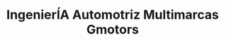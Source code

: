 ---
title: "IngenierÍA Automotriz Multimarcas Gmotors"
url: /quito/ingenieria-automotriz-multimarcas-gmotors/
shop: Autowerkstatt
---